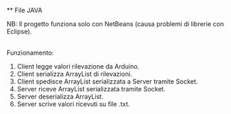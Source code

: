 ** File JAVA<br />

NB: Il progetto funziona solo con NetBeans (causa problemi di librerie con Eclipse).<br /><br />

Funzionamento:<br />
1) Client legge valori rilevazione da Arduino.<br />
2) Client serializza ArrayList di rilevazioni.<br />
3) Client spedisce ArrayList serializzata a Server tramite Socket.<br />
4) Server riceve ArrayList serializzata tramite Socket.<br />
5) Server deserializza ArrayList.<br />
6) Server scrive valori ricevuti su file .txt.<br />
